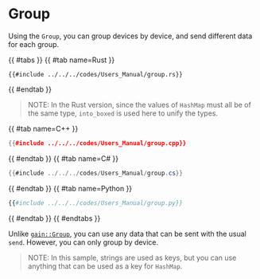 # Group

Using the `Group`, you can group devices by device, and send different data for each group.

{{ #tabs }}
{{ #tab name=Rust }}
```rust,edition2024
{{#include ../../../codes/Users_Manual/group.rs}}
```
{{ #endtab }}

> NOTE: In the Rust version, since the values of `HashMap` must all be of the same type, `into_boxed` is used here to unify the types.

{{ #tab name=C++ }}
```cpp
{{#include ../../../codes/Users_Manual/group.cpp}}
```
{{ #endtab }}
{{ #tab name=C# }}
```cs
{{#include ../../../codes/Users_Manual/group.cs}}
```
{{ #endtab }}
{{ #tab name=Python }}
```python
{{#include ../../../codes/Users_Manual/group.py}}
```
{{ #endtab }}
{{ #endtabs }}

Unlike [`gain::Group`](./gain/grouped.md), you can use any data that can be sent with the usual `send`.
However, you can only group by device.

> NOTE:
> In this sample, strings are used as keys, but you can use anything that can be used as a key for `HashMap`.

